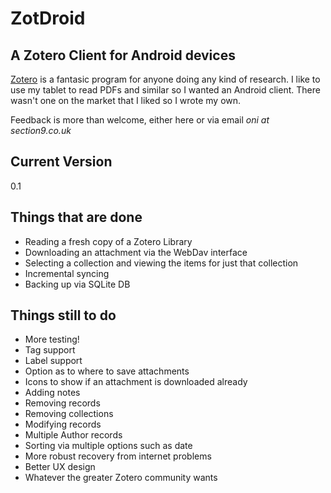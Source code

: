 ZotDroid
========

A Zotero Client for Android devices
-----------------------------------

[Zotero](http://www.zotero.org) is a fantasic program for anyone doing any kind of research. I like to use my tablet to read PDFs and similar so I wanted an Android client. There wasn't one on the market that I liked so I wrote my own.

Feedback is more than welcome, either here or via email *oni at section9.co.uk*

Current Version
---------------

0.1

Things that are done
--------------------

* Reading a fresh copy of a Zotero Library
* Downloading an attachment via the WebDav interface
* Selecting a collection and viewing the items for just that collection
* Incremental syncing
* Backing up via SQLite DB

Things still to do
------------------
* More testing!
* Tag support
* Label support
* Option as to where to save attachments
* Icons to show if an attachment is downloaded already
* Adding notes
* Removing records
* Removing collections
* Modifying records
* Multiple Author records
* Sorting via multiple options such as date
* More robust recovery from internet problems
* Better UX design
* Whatever the greater Zotero community wants
